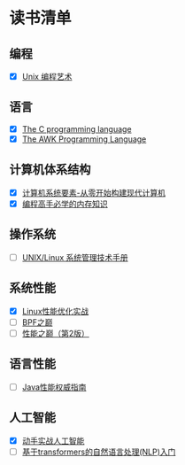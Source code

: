 # 读书清单

## 编程

- [x] [Unix 编程艺术](https://weread.qq.com/web/reader/665329e0813ab7b39g017144)

## 语言

- [X] [The C programming language](https://book.douban.com/subject/1139336/)
- [X] [The AWK Programming Language](https://github.com/wuzhouhui/awk)

## 计算机体系结构

- [x] [计算机系统要素-从零开始构建现代计算机](https://book.douban.com/subject/1998341/)
- [x] [编程高手必学的内存知识](https://jiankunking.com/memory-knowledge-that-programming-masters-must-learn.html)

## 操作系统

- [ ] [UNIX/Linux 系统管理技术手册](https://book.douban.com/subject/10747453/)

## 系统性能

- [x] [Linux性能优化实战](https://learn.lianglianglee.com/%E4%B8%93%E6%A0%8F/Linux%E6%80%A7%E8%83%BD%E4%BC%98%E5%8C%96%E5%AE%9E%E6%88%98)
- [ ] [BPF之巅](https://book.douban.com/subject/35273652/)
- [ ] [性能之巅（第2版）](https://book.douban.com/subject/35934902/)

## 语言性能

- [ ] [Java性能权威指南](https://weread.qq.com/web/reader/f5d32af0729dd0d6f5d1789)

## 人工智能

- [x] [动手实战人工智能](https://aibydoing.com/intro)
- [ ] [基于transformers的自然语言处理(NLP)入门](https://github.com/datawhalechina/learn-nlp-with-transformers)
